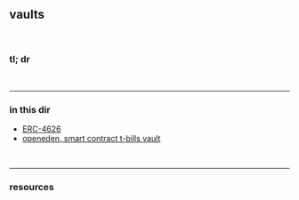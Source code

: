## vaults

<br>

### tl; dr


<br>

---

### in this dir


* [ERC-4626](ERC-4626.md)
* [openeden, smart contract t-bills vault](openeden.md)

<br>

---

### resources

<br>
